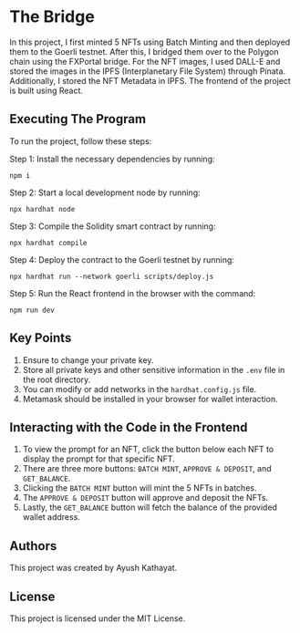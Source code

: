 # The Bridge

In this project, I first minted 5 NFTs using Batch Minting and then deployed them to the Goerli testnet. After this, I bridged them over to the Polygon chain using the FXPortal bridge. For the NFT images, I used DALL-E and stored the images in the IPFS (Interplanetary File System) through Pinata. Additionally, I stored the NFT Metadata in IPFS. The frontend of the project is built using React.

## Executing The Program

To run the project, follow these steps:

Step 1: Install the necessary dependencies by running:
```
npm i
```

Step 2: Start a local development node by running:
```
npx hardhat node
```

Step 3: Compile the Solidity smart contract by running:
```
npx hardhat compile
```

Step 4: Deploy the contract to the Goerli testnet by running:
```
npx hardhat run --network goerli scripts/deploy.js
```

Step 5: Run the React frontend in the browser with the command:
```
npm run dev
```

## Key Points

1. Ensure to change your private key.
2. Store all private keys and other sensitive information in the `.env` file in the root directory.
3. You can modify or add networks in the `hardhat.config.js` file.
4. Metamask should be installed in your browser for wallet interaction.

## Interacting with the Code in the Frontend

1. To view the prompt for an NFT, click the button below each NFT to display the prompt for that specific NFT.
2. There are three more buttons: `BATCH MINT`, `APPROVE & DEPOSIT`, and `GET_BALANCE`.
3. Clicking the `BATCH MINT` button will mint the 5 NFTs in batches.
4. The `APPROVE & DEPOSIT` button will approve and deposit the NFTs.
5. Lastly, the `GET_BALANCE` button will fetch the balance of the provided wallet address.

## Authors

This project was created by Ayush Kathayat.

## License

This project is licensed under the MIT License.
